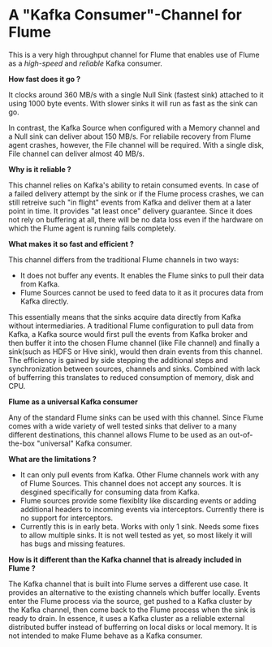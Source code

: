 # A "Kafka Consumer"-Channel for Flume

This is a very high throughput channel for Flume that enables use of Flume as a *high-speed* and *reliable* Kafka consumer.


**How fast does it go ?**

It clocks around 360 MB/s with a single Null Sink (fastest sink) attached to it using 1000 byte events. With slower sinks it will run as fast as the sink can go. 

In contrast, the Kafka Source when configured with a Memory channel and a Null sink can deliver about 150 MB/s. For reliabile recovery from Flume agent crashes, however, the File channel will be required. With a single disk, File channel can deliver almost 40 MB/s. 



**Why is it reliable ?**

  This channel relies on Kafka's ability to retain consumed events. In case of a failed delivery attempt by the sink or if the Flume process crashes, we can still retreive such "in flight" events from Kafka and deliver them at a later point in time. It provides "at least once" delivery guarantee. 
  Since it does not rely on buffering at all, there will be no data loss even if the hardware on which the Flume agent is running fails completely.


**What makes it so fast and efficient ?**

This channel differs from the traditional Flume channels in two ways:
  - It does not buffer any events. It enables the Flume sinks to pull their data from Kafka.
  - Flume Sources cannot be used to feed data to it as it procures data from Kafka directly.

This essentially means that the sinks acquire data directly from Kafka without intermediaries. A traditional Flume configuration to pull data from Kafka, a Kafka source would first pull the events from Kafka broker and then buffer it into the chosen Flume channel (like File channel) and finally a sink(such as HDFS or Hive sink), would then drain events from this channel. The efficiency is gained by side stepping the additional steps and synchronization between sources, channels and sinks. Combined with lack of bufferring this translates to reduced consumption of memory, disk and CPU.


**Flume as a universal Kafka consumer**

  Any of the standard Flume sinks can be used with this channel. Since Flume comes with a wide variety of well tested sinks that  deliver to a many different destinations, this channel allows Flume to be used as an out-of-the-box  "universal" Kafka consumer.


**What are the limitations ?**

- It can only pull events from Kafka. Other Flume channels work with any of Flume Sources. This channel does not accept any sources. It is desgined specifically for consuming data from Kafka.
- Flume sources provide some flexiblity like discarding events or adding additional headers to incoming events via interceptors. Currently there is no support for interceptors.
- Currently this is in early beta. Works with only 1 sink. Needs some fixes to allow multiple sinks. It is not well tested as yet, so most likely it will has bugs and missing features.

**How is it different than the Kafka channel that is already included in Flume ?**

  The Kafka channel that is built into Flume serves a different use case. It provides an alternative to the existing channels  which buffer locally. Events enter the Flume process via the source, get pushed to a Kafka cluster by the Kafka channel, then come back to the Flume process when the sink is ready to drain. In essence, it uses a Kafka cluster as a reliable external distributed buffer instead of bufferring on local disks or local memory. It is not intended to make Flume behave as a Kafka consumer. 
   
